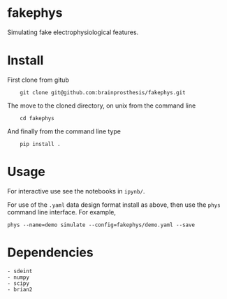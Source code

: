 # fakephys

Simulating fake electrophysiological features.

# Install

First clone from gitub

        git clone git@github.com:brainprosthesis/fakephys.git

The move to the cloned directory, on unix from the command line

        cd fakephys

And finally from the command line type

        pip install .


# Usage

For interactive use see the notebooks in `ipynb/`.

For use of the `.yaml` data design format install as above, then use the `phys` command line interface. For example,

    phys --name=demo simulate --config=fakephys/demo.yaml --save
   
    
# Dependencies

    - sdeint
    - numpy
    - scipy
    - brian2

